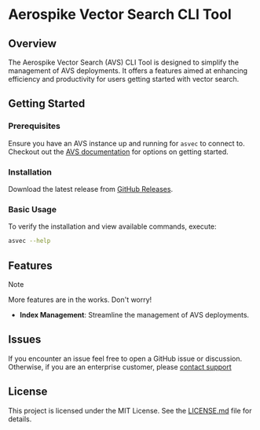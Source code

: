 # Aerospike Vector Search CLI Tool

## Overview

The Aerospike Vector Search (AVS) CLI Tool is designed to simplify the
management of AVS deployments. It offers a features aimed at enhancing
efficiency and productivity for users getting started with vector search.

## Getting Started

### Prerequisites

Ensure you have an AVS instance up and running for `asvec` to connect to.
Checkout out the [AVS documentation](https://aerospike.com/docs/vector) for
options on getting started.

### Installation

Download the latest release from [GitHub Releases](https://github.com/aerospike/asvec/releases).

### Basic Usage

To verify the installation and view available commands, execute:
```bash 
asvec --help
```

## Features

> [!NOTE]
> More features are in the works. Don't worry!

- **Index Management**: Streamline the management of AVS deployments.

## Issues

If you encounter an issue feel free to open a GitHub issue or discussion.
Otherwise, if you are an enterprise customer, please [contact support](https://aerospike.com/support/)


## License

This project is licensed under the MIT License. See the [LICENSE.md](LICENSE.md) file for details.
